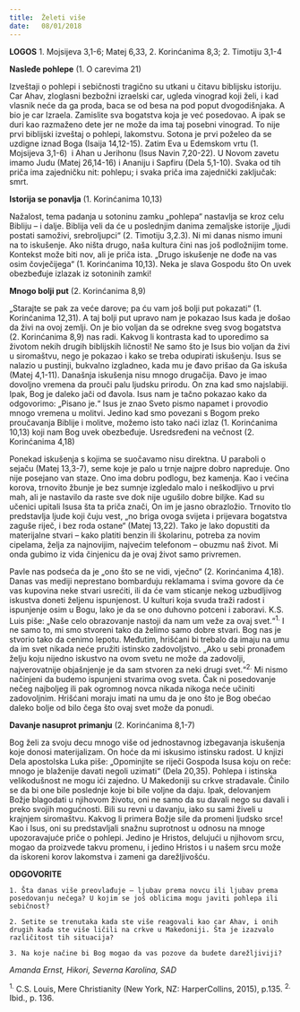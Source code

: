 ```yaml
---
title:  Želeti više
date:   08/01/2018
---
```


**LOGOS** 1. Mojsijeva 3,1-6; Matej 6,33, 2. Korinćanima 8,3; 2. Timotiju 3,1-4

**Nasleđe pohlepe** (1. O carevima 21)

Izveštaji o pohlepi i sebičnosti tragično su utkani u čitavu biblijsku istoriju. Car Ahav, zloglasni bezbožni izraelski car, ugleda vinograd koji želi, i kad vlasnik neće da ga proda, baca se od besa na pod poput dvogodišnjaka. A bio je car Izraela. Zamislite sva bogatstva koja je već posedovao. A ipak se duri kao razmaženo dete jer ne može da ima taj posebni vinograd. To nije prvi biblijski izveštaj o pohlepi, lakomstvu. Sotona je prvi poželeo da se uzdigne iznad Boga (Isaija 14,12-15). Zatim Eva u Edemskom vrtu (1. Mojsijeva 3,1-6)  i Ahan u Jerihonu (Isus Navin 7,20-22). U Novom zavetu imamo Judu (Matej 26,14-16) i Ananiju i Sapfiru (Dela 5,1-10). Svaka od tih priča ima zajedničku nit: pohlepu; i svaka priča ima zajednički zaključak: smrt.

**Istorija se ponavlja** (1. Korinćanima 10,13)

Nažalost, tema padanja u sotoninu zamku „pohlepa“ nastavlja se kroz celu Bibliju – i dalje. Biblija veli da će u poslednjim danima zemaljske istorije „ljudi postati samoživi, srebroljupci“ (2. Timotiju 3,2.3). Ni mi danas nismo imuni na to iskušenje. Ako ništa drugo, naša kultura čini nas još podložnijim tome. Kontekst može biti nov, ali je priča ista. „Drugo iskušenje ne dođe na vas osim čovječijega“ (1. Korinćanima 10,13). Neka je slava Gospodu što On uvek obezbeđuje izlazak iz sotoninih zamki!

**Mnogo bolji put** (2. Korinćanima 8,9)

„Starajte se pak za veće darove; pa ću vam još bolji put pokazati“ (1. Korinćanima 12,31). A taj bolji put upravo nam je pokazao Isus kada je došao da živi na ovoj zemlji. On je bio voljan da se odrekne sveg svog bogatstva (2. Korinćanima 8,9) nas radi. Kakvog li kontrasta kad to uporedimo sa životom nekih drugih biblijskih ličnosti! Ne samo što je Isus bio voljan da živi u siromaštvu, nego je pokazao i kako se treba odupirati iskušenju. Isus se nalazio u pustinji, bukvalno izgladneo, kada mu je đavo prišao da Ga iskuša (Matej 4,1-11). Današnja iskušenja nisu mnogo drugačija. Đavo je imao dovoljno vremena da prouči palu ljudsku prirodu. On zna kad smo najslabiji. Ipak, Bog je daleko jači od đavola. Isus nam je tačno pokazao kako da odgovorimo: „Pisano je.“ Isus je znao Sveto pismo napamet i provodio mnogo vremena u molitvi. Jedino kad smo povezani s Bogom preko proučavanja Biblije i molitve, možemo isto tako naći izlaz (1. Korinćanima 10,13) koji nam Bog uvek obezbeđuje.
Usredsređeni na večnost (2. Korinćanima 4,18)

Ponekad iskušenja s kojima se suočavamo nisu direktna. U paraboli o sejaču (Matej 13,3-7), seme koje je palo u trnje najpre dobro napreduje. Ono nije posejano van staze. Ono ima dobru podlogu, bez kamenja. Kao i većina korova, trnovito žbunje je bez sumnje izgledalo malo i neškodljivo u prvi mah, ali je nastavilo da raste sve dok nije ugušilo dobre biljke. Kad su učenici upitali Isusa šta ta priča znači, On im je jasno obrazložio. Trnovito tlo predstavlja ljude koji čuju vest, „no briga ovoga svijeta i prijevara bogatstva zaguše riječ, i bez roda ostane“ (Matej 13,22). Tako je lako dopustiti da materijalne stvari – kako platiti benzin ili školarinu, potreba za novim cipelama, želja za najnovijim, najvećim telefonom – obuzmu naš život. Mi onda gubimo iz vida činjenicu da je ovaj život samo privremen.

Pavle nas podseća da je „ono što se ne vidi, vječno“ (2. Korinćanima 4,18). Danas vas mediji neprestano bombarduju reklamama i svima govore da će vas kupovina neke stvari usrećiti, ili da će vam sticanje nekog uzbudljivog iskustva doneti željenu ispunjenost. U kulturi koja svuda traži radost i ispunjenje osim u Bogu, lako je da se ono duhovno potceni i zaboravi. K.S. Luis piše: „Naše celo obrazovanje nastoji da nam um veže za ovaj svet.“<sup>1.</sup> I ne samo to, mi smo stvoreni tako da želimo samo dobre stvari. Bog nas je stvorio tako da cenimo lepotu. Međutim, hrišćani bi trebalo da imaju na umu da im svet nikada neće pružiti istinsko zadovoljstvo. „Ako u sebi pronađem želju koju nijedno iskustvo na ovom svetu ne može da zadovolji, najverovatnije objašnjenje je da sam stvoren za neki drugi svet.“<sup>2.</sup> Mi nismo načinjeni da budemo ispunjeni stvarima ovog sveta. Čak ni posedovanje nečeg najboljeg ili pak ogromnog novca nikada nikoga neće učiniti zadovoljnim. Hrišćani moraju imati na umu da je ono što je Bog obećao daleko bolje od bilo čega što ovaj svet može da ponudi.

**Davanje nasuprot primanju** (2. Korinćanima 8,1-7)

Bog želi za svoju decu mnogo više od jednostavnog izbegavanja iskušenja koje donosi materijalizam. On hoće da mi iskusimo istinsku radost. U knjizi Dela apostolska Luka piše: „Opominjite se riječi Gospoda Isusa koju on reče: mnogo je blaženije davati negoli uzimati“ (Dela 20,35). Pohlepa i istinska velikodušnost ne mogu ići zajedno. U Makedoniji su crkve stradavale. Činilo se da bi one bile poslednje koje bi bile voljne da daju. Ipak, delovanjem Božje blagodati u njihovom životu, oni ne samo da su davali nego su davali i preko svojih mogućnosti. Bili su revni u davanju, iako su sami živeli u krajnjem siromaštvu. Kakvog li primera Božje sile da promeni ljudsko srce! Kao i Isus, oni su predstavljali snažnu suprotnost u odnosu na mnoge upozoravajuće priče o pohlepi. Jedino je Hristos, delujući u njihovom srcu, mogao da proizvede takvu promenu, i jedino Hristos i u našem srcu može da iskoreni korov lakomstva i zameni ga darežljivošću.

**ODGOVORITE**

`1. Šta danas više preovlađuje – ljubav prema novcu ili ljubav prema posedovanju nečega? U kojim se još oblicima mogu javiti pohlepa ili sebičnost?`

`2. Setite se trenutaka kada ste više reagovali kao car Ahav, i onih drugih kada ste više ličili na crkve u Makedoniji. Šta je izazvalo različitost tih situacija?`

`3. Na koje načine bi Bog mogao da vas pozove da budete darežljiviji?`

_Amanda Ernst, Hikori, Severna Karolina, SAD_

<sup>1.</sup> C.S. Louis, Mere Christianity (New York, NZ: HarperCollins, 2015), p.135.
<sup>2.</sup> Ibid., p. 136.
